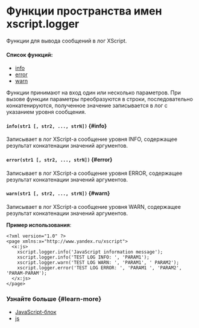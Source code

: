 # Функции пространства имен xscript.logger

Функции для вывода сообщений в лог XScript.

#### Список функций:

- [info](block-js-xscript-logger-methods.md#info)
- [error](block-js-xscript-logger-methods.md#error)
- [warn](block-js-xscript-logger-methods.md#warn)

Функции принимают на вход один или несколько параметров. При вызове функции параметры преобразуются в строки, последовательно конкатенируются, полученное значение записывается в лог с указанием уровня сообщения.

#### `info(str1 [, str2, ..., strN])` {#info}

Записывает в лог XScript-а сообщение уровня INFO, содержащее результат конкатенации значений аргументов.

#### `error(str1 [, str2, ..., strN])` {#error}

Записывает в лог XScript-а сообщение уровня ERROR, содержащее результат конкатенации значений аргументов.

#### `warn(str1 [, str2, ..., strN])` {#warn}

Записывает в лог XScript-а сообщение уровня WARN, содержащее результат конкатенации значений аргументов.

**Пример использования**:

```
<?xml version="1.0" ?>
<page xmlns:x="http://www.yandex.ru/xscript">
  <x:js>
    xscript.logger.info('JavaScript information message');
    xscript.logger.info('TEST LOG INFO: ', 'PARAM1');
    xscript.logger.warn('TEST LOG WARN: ', 'PARAM1', ' PARAM2');
    xscript.logger.error('TEST LOG ERROR: ', 'PARAM1 ', 'PARAM2', 'PARAM-PARAM');
  </x:js>
</page>
```

### Узнайте больше {#learn-more}
* [JavaScript-блок](../concepts/block-js-ov.md)
* [js](../reference/js.md)

